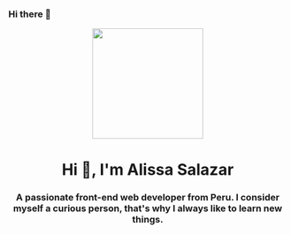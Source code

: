 ### Hi there 👋
<div id= "header" align="center">
  <img src= "https://media.giphy.com/media/hpXdHPfFI5wTABdDx9/giphy.gif" width="200" />
  <h1 align="center">Hi 👋, I'm Alissa Salazar </h1>
  <h3 align="center">A passionate front-end web developer from Peru. I consider myself a curious person, that's why I always like to learn new things. </h3>
</div>
<!--
**alissasalazar/AlissaSalazar** is a ✨ _special_ ✨ repository because its `README.md` (this file) appears on your GitHub profile.

Here are some ideas to get you started:

- 🔭 I’m currently working on ...
- 🌱 I’m currently learning ...
- 👯 I’m looking to collaborate on ...
- 🤔 I’m looking for help with ...
- 💬 Ask me about ...
- 📫 How to reach me: ...
- 😄 Pronouns: ...
- ⚡ Fun fact: ...
-->

